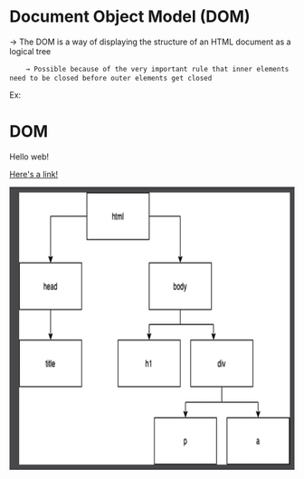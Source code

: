 # Document Object Model (DOM)

→ The DOM is a way of displaying the structure of an HTML document as a logical tree

        → Possible because of the very important rule that inner elements need to be closed before outer elements get closed

Ex: 
<html>
  <head>
    <title>Tab in the browser</title>
  </head>
  <body>
    <h1>DOM</h1>
    <div>
      <p>Hello web!</p>
      <a href="https://google.com">Here's a link!</a>
    </div>
  </body>
</html>

<p align="center">
    <img width="750" height="500" src="DOM.jpg">
</p>


